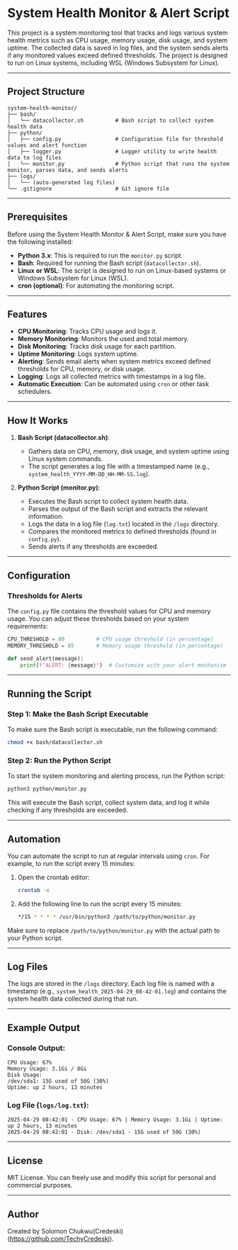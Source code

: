 # System Health Monitor & Alert Script

This project is a system monitoring tool that tracks and logs various system health metrics such as CPU usage, memory usage, disk usage, and system uptime. The collected data is saved in log files, and the system sends alerts if any monitored values exceed defined thresholds. The project is designed to run on Linux systems, including WSL (Windows Subsystem for Linux).

---

## Project Structure

```
system-health-monitor/
├── bash/
│   └── datacollector.sh          # Bash script to collect system health data
├── python/
│   ├── config.py                 # Configuration file for threshold values and alert function
│   ├── logger.py                 # Logger utility to write health data to log files
│   └── monitor.py                # Python script that runs the system monitor, parses data, and sends alerts
├── logs/
│   └── (auto-generated log files)
└── .gitignore                    # Git ignore file
```

---

## Prerequisites

Before using the System Health Monitor & Alert Script, make sure you have the following installed:

- **Python 3.x**: This is required to run the `monitor.py` script.
- **Bash**: Required for running the Bash script (`datacollector.sh`).
- **Linux or WSL**: The script is designed to run on Linux-based systems or Windows Subsystem for Linux (WSL).
- **cron (optional)**: For automating the monitoring script.

---

## Features

- **CPU Monitoring**: Tracks CPU usage and logs it.
- **Memory Monitoring**: Monitors the used and total memory.
- **Disk Monitoring**: Tracks disk usage for each partition.
- **Uptime Monitoring**: Logs system uptime.
- **Alerting**: Sends email alerts when system metrics exceed defined thresholds for CPU, memory, or disk usage.
- **Logging**: Logs all collected metrics with timestamps in a log file.
- **Automatic Execution**: Can be automated using `cron` or other task schedulers.

---

## How It Works

1. **Bash Script (datacollector.sh)**:
   - Gathers data on CPU, memory, disk usage, and system uptime using Linux system commands.
   - The script generates a log file with a timestamped name (e.g., `system_health_YYYY-MM-DD_HH-MM-SS.log`).

2. **Python Script (monitor.py)**:
   - Executes the Bash script to collect system health data.
   - Parses the output of the Bash script and extracts the relevant information.
   - Logs the data in a log file (`log.txt`) located in the `/logs` directory.
   - Compares the monitored metrics to defined thresholds (found in `config.py`).
   - Sends alerts if any thresholds are exceeded.

---

## Configuration

### Thresholds for Alerts

The `config.py` file contains the threshold values for CPU and memory usage. You can adjust these thresholds based on your system requirements:

```python
CPU_THRESHOLD = 80          # CPU usage threshold (in percentage)
MEMORY_THRESHOLD = 85       # Memory usage threshold (in percentage)

def send_alert(message):
    print(f"ALERT: {message}")  # Customize with your alert mechanism (e.g., email, Telegram)
```

---

## Running the Script

### Step 1: Make the Bash Script Executable

To make sure the Bash script is executable, run the following command:

```bash
chmod +x bash/datacollector.sh
```

### Step 2: Run the Python Script

To start the system monitoring and alerting process, run the Python script:

```bash
python3 python/monitor.py
```

This will execute the Bash script, collect system data, and log it while checking if any thresholds are exceeded.

---

## Automation

You can automate the script to run at regular intervals using `cron`. For example, to run the script every 15 minutes:

1. Open the crontab editor:

   ```bash
   crontab -e
   ```

2. Add the following line to run the script every 15 minutes:

   ```bash
   */15 * * * * /usr/bin/python3 /path/to/python/monitor.py
   ```

Make sure to replace `/path/to/python/monitor.py` with the actual path to your Python script.

---

## Log Files

The logs are stored in the `/logs` directory. Each log file is named with a timestamp (e.g., `system_health_2025-04-29_08-42-01.log`) and contains the system health data collected during that run.

---

## Example Output

### Console Output:

```
CPU Usage: 67%
Memory Usage: 3.1Gi / 8Gi
Disk Usage:
/dev/sda1: 15G used of 50G (30%)
Uptime: up 2 hours, 13 minutes
```

### Log File (`logs/log.txt`):

```
2025-04-29 08:42:01 - CPU Usage: 67% | Memory Usage: 3.1Gi | Uptime: up 2 hours, 13 minutes
2025-04-29 08:42:01 - Disk: /dev/sda1 - 15G used of 50G (30%)
```

---

## License

MIT License. You can freely use and modify this script for personal and commercial purposes.

---

## Author

Created by Solomon Chukwu(Credeski) (https://github.com/TechyCredeski).

